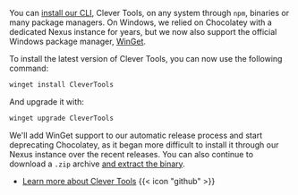 
You can [install our CLI](/developers/doc/cli/install), Clever Tools, on any system through `npm`, binaries or many package managers.  On Windows, we relied on Chocolatey with a dedicated Nexus instance for years, but we now also support the official Windows package manager, [WinGet](https://github.com/microsoft/winget-cli).

To install the latest version of Clever Tools, you can now use the following command:

```bash
winget install CleverTools
```

And upgrade it with:

```bash
winget upgrade CleverTools
```

We'll add WinGet support to our automatic release process and start deprecating Chocolatey, as it began more difficult to install it through our Nexus instance over the recent releases. You can also continue to download a `.zip` archive [and extract the binary](/developers/doc/cli/install/#binary-zip).

- [Learn more about Clever Tools](https://github.com/CleverCloud/clever-tools) {{< icon "github" >}}


